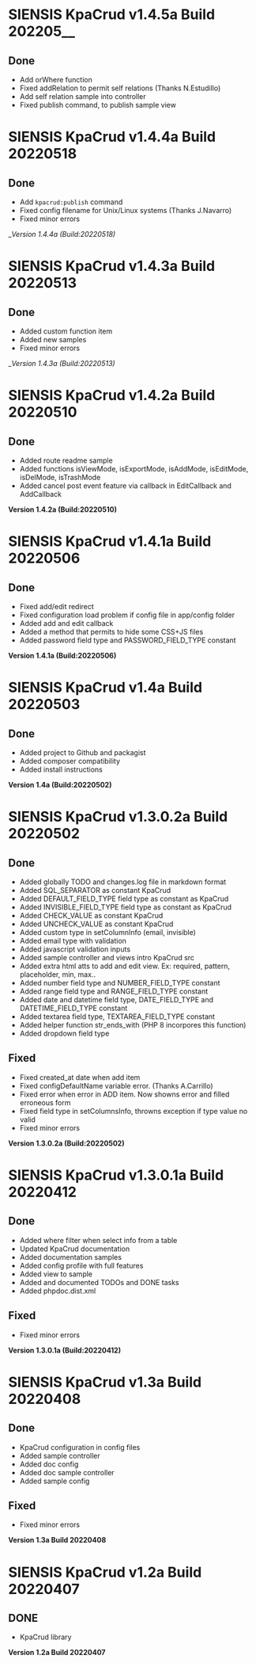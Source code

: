 # SIENSIS KpaCrud v1.4.5a Build 202205__

## Done
  - Add orWhere function
  - Fixed addRelation to permit self relations (Thanks N.Estudillo)
  - Add self relation sample into controller
  - Fixed publish command, to publish sample view

# SIENSIS KpaCrud v1.4.4a Build 20220518

## Done
  - Add `kpacrud:publish` command
  - Fixed config filename for Unix/Linux systems (Thanks J.Navarro)
  - Fixed minor errors

__Version 1.4.4a (Build:20220518)_

# SIENSIS KpaCrud v1.4.3a Build 20220513

## Done
  - Added custom function item
  - Added new samples
  - Fixed minor errors

__Version 1.4.3a (Build:20220513)_

# SIENSIS KpaCrud v1.4.2a Build 20220510

## Done
  
  - Added route readme sample
  - Added functions isViewMode, isExportMode, isAddMode, isEditMode, isDelMode, isTrashMode
  - Added cancel post event feature via callback in EditCallback and AddCallback

__Version 1.4.2a (Build:20220510)__

# SIENSIS KpaCrud v1.4.1a Build 20220506

## Done

- Fixed add/edit redirect
- Fixed configuration load problem if config file in app/config folder 
- Added add and edit callback
- Added a method that permits to hide some CSS+JS files
- Added password field type and PASSWORD_FIELD_TYPE constant

__Version 1.4.1a (Build:20220506)__

# SIENSIS KpaCrud v1.4a Build 20220503

## Done

- Added project to Github and packagist
- Added composer compatibility
- Added install instructions
  
__Version 1.4a (Build:20220502)__

# SIENSIS KpaCrud v1.3.0.2a Build 20220502

## Done

- Added globally TODO and changes.log file in markdown format
- Added SQL_SEPARATOR as constant KpaCrud 
- Added DEFAULT_FIELD_TYPE field type as constant as KpaCrud
- Added INVISIBLE_FIELD_TYPE field type as constant as KpaCrud
- Added CHECK_VALUE as constant KpaCrud
- Added UNCHECK_VALUE as constant KpaCrud
- Added custom type in setColumnInfo (email, invisible)
- Added email type with validation
- Added javascript validation inputs
- Added sample controller and views intro KpaCrud src
- Added extra html atts to add and edit view. Ex: required, pattern, placeholder, min, max..
- Added number field type and NUMBER_FIELD_TYPE constant
- Added range field type and RANGE_FIELD_TYPE constant
- Added date and datetime field type, DATE_FIELD_TYPE and DATETIME_FIELD_TYPE constant
- Added textarea field type, TEXTAREA_FIELD_TYPE constant
- Added helper function str_ends_with (PHP 8 incorpores this function)
- Added dropdown field type
 
## Fixed
- Fixed created_at date when add item
- Fixed configDefaultName variable error. (Thanks A.Carrillo)
- Fixed error when error in ADD item. Now showns error and filled erroneous form
- Fixed field type in setColumnsInfo, throwns exception if type value no valid
- Fixed minor errors 

__Version 1.3.0.2a (Build:20220502)__

# SIENSIS KpaCrud v1.3.0.1a Build 20220412


## Done

- Added where filter when select info from a table 
- Updated KpaCrud documentation
- Added documentation samples 
- Added config profile with full features 
- Added view to sample 
- Added and documented TODOs and DONE tasks
- Added phpdoc.dist.xml

## Fixed

- Fixed minor errors 

__Version 1.3.0.1a (Build:20220412)__


# SIENSIS KpaCrud v1.3a Build 20220408

## Done 
- KpaCrud configuration in config files
- Added sample controller 
- Added doc config 
- Added doc sample controller 
- Added sample config 
## Fixed
- Fixed minor errors 
 
__Version 1.3a Build 20220408__


# SIENSIS KpaCrud v1.2a Build 20220407
 
## DONE
  - KpaCrud library 
 
__Version 1.2a Build 20220407__

